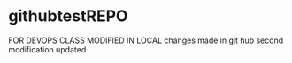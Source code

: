 # githubtestREPO
FOR DEVOPS CLASS 
MODIFIED IN LOCAL
changes made in git hub
second modification updated 
